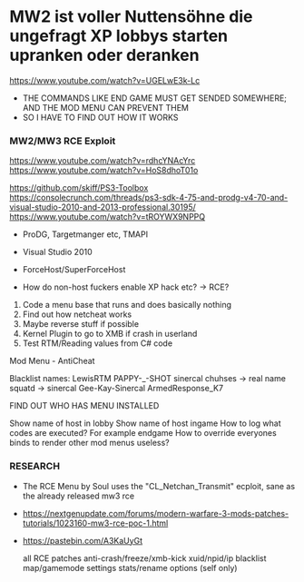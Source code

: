 # MW2 ist voller Nuttensöhne die ungefragt XP lobbys starten upranken oder deranken
https://www.youtube.com/watch?v=UGELwE3k-Lc
* THE COMMANDS LIKE END GAME MUST GET SENDED SOMEWHERE; AND THE MOD MENU CAN PREVENT THEM
* SO I HAVE TO FIND OUT HOW IT WORKS

### MW2/MW3 RCE Exploit
https://www.youtube.com/watch?v=rdhcYNAcYrc
https://www.youtube.com/watch?v=HoS8dhoT01o

https://github.com/skiff/PS3-Toolbox
https://consolecrunch.com/threads/ps3-sdk-4-75-and-prodg-v4-70-and-visual-studio-2010-and-2013-professional.30195/
https://www.youtube.com/watch?v=tROYWX9NPPQ
* ProDG, Targetmanger etc, TMAPI
* Visual Studio 2010

* ForceHost/SuperForceHost
* How do non-host fuckers enable XP hack etc? -> RCE?


1. Code a menu base that runs and does basically nothing
2. Find out how netcheat works
3. Maybe reverse stuff if possible
4. Kernel Plugin to go to XMB if crash in userland
5. Test RTM/Reading values from C# code


Mod Menu - AntiCheat

Blacklist names:
LewisRTM
PAPPY-_-SHOT
sinercal
chuhses -> real name
squatd -> sinercal
Gee-Kay-Sinercal
ArmedResponse_K7

FIND OUT WHO HAS MENU INSTALLED


Show name of host in lobby
Show name of host ingame
How to log what codes are executed? For example endgame
How to override everyones binds to render other mod menus useless?


### RESEARCH
* The RCE Menu by Soul uses the "CL_Netchan_Transmit" ecploit, sane as the already released mw3 rce
* https://nextgenupdate.com/forums/modern-warfare-3-mods-patches-tutorials/1023160-mw3-rce-poc-1.html
* https://pastebin.com/A3KaUyGt

    all RCE patches
    anti-crash/freeze/xmb-kick
    xuid/npid/ip blacklist
    map/gamemode settings
    stats/rename options (self only)